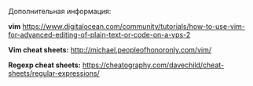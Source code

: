 Дополнительная информация:

**vim**
https://www.digitalocean.com/community/tutorials/how-to-use-vim-for-advanced-editing-of-plain-text-or-code-on-a-vps-2

**Vim cheat sheets:**
http://michael.peopleofhonoronly.com/vim/

**Regexp cheat sheets:**
https://cheatography.com/davechild/cheat-sheets/regular-expressions/
